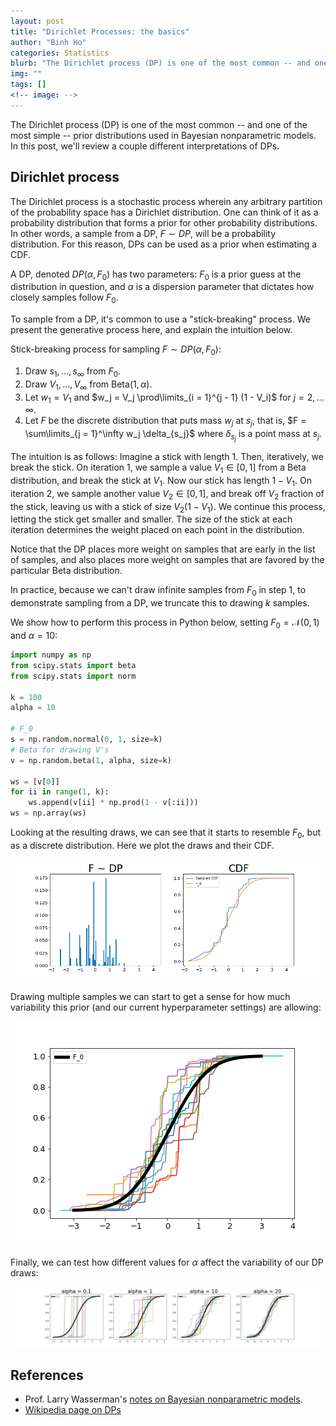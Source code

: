 ```yaml
---
layout: post
title: "Dirichlet Processes: the basics"
author: "Binh Ho"
categories: Statistics
blurb: "The Dirichlet process (DP) is one of the most common -- and one of the most simple -- prior distributions used in Bayesian nonparametric models. In this post, we'll review a couple different interpretations of DPs."
img: ""
tags: []
<!-- image: -->
---
```



The Dirichlet process (DP) is one of the most common -- and one of the most simple -- prior distributions used in Bayesian nonparametric models. In this post, we'll review a couple different interpretations of DPs.

## Dirichlet process

The Dirichlet process is a stochastic process wherein any arbitrary partition of the probability space has a Dirichlet distribution. One can think of it as a probability distribution that forms a prior for other probability distributions. In other words, a sample from a DP, $F \sim DP$, will be a probability distribution. For this reason, DPs can be used as a prior when estimating a CDF.

A DP, denoted $DP(\alpha, F_0)$ has two parameters: $F_0$ is a prior guess at the distribution in question, and $\alpha$ is a dispersion parameter that dictates how closely samples follow $F_0$.

To sample from a DP, it's common to use a "stick-breaking" process. We present the generative process here, and explain the intuition below.

Stick-breaking process for sampling $F \sim DP(\alpha, F_0)$:
1. Draw $s_1, \dots, s_\infty$ from $F_0$.
2. Draw $V_1, \dots, V_\infty$ from $\text{Beta}(1, \alpha)$.
3. Let $w_1 = V_1$ and $w_j = V_j \prod\limits_{i = 1}^{j - 1} (1 - V_i)$ for $j = 2, \dots \infty$.
4. Let $F$ be the discrete distribution that puts mass $w_j$ at $s_j$, that is, $F = \sum\limits_{j = 1}^\infty w_j \delta_{s_j}$ where $\delta_{s_j}$ is a point mass at $s_j$.

The intuition is as follows: Imagine a stick with length $1$. Then, iteratively, we break the stick. On iteration $1$, we sample a value $V_1 \in [0, 1]$ from a Beta distribution, and break the stick at $V_1$. Now our stick has length $1 - V_1$. On iteration $2$, we sample another value $V_2 \in [0, 1]$, and break off $V_2$ fraction of the stick, leaving us with a stick of size $V_2(1 - V_1)$. We continue this process, letting the stick get smaller and smaller. The size of the stick at each iteration determines the weight placed on each point in the distribution.

Notice that the DP places more weight on samples that are early in the list of samples, and also places more weight on samples that are favored by the particular Beta distribution.

In practice, because we can't draw infinite samples from $F_0$ in step 1, to demonstrate sampling from a DP, we truncate this to drawing $k$ samples.

We show how to perform this process in Python below, setting $F_0 = \mathcal{N}(0, 1)$ and $\alpha = 10$:

```python
import numpy as np
from scipy.stats import beta
from scipy.stats import norm

k = 100
alpha = 10

# F_0
s = np.random.normal(0, 1, size=k)
# Beta for drawing V's
v = np.random.beta(1, alpha, size=k)

ws = [v[0]]
for ii in range(1, k):
    ws.append(v[ii] * np.prod(1 - v[:ii]))
ws = np.array(ws)
```

Looking at the resulting draws, we can see that it starts to resemble $F_0$, but as a discrete distribution. Here we plot the draws and their CDF.

![f_and_cdf](/assets/f_and_cdf.png)

Drawing multiple samples we can start to get a sense for how much variability this prior (and our current hyperparameter settings) are allowing:

![multiple_draws](/assets/multiple_draws.png)

Finally, we can test how different values for $\alpha$ affect the variability of our DP draws:

![multiple_alphas](/assets/multiple_alphas.png)


## References
- Prof. Larry Wasserman's [notes on Bayesian nonparametric models](https://www.stat.cmu.edu/~larry/=sml/nonparbayes).
- [Wikipedia page on DPs](https://www.wikiwand.com/en/Dirichlet_process)
